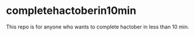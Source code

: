 # completehactoberin10min

This repo is for anyone who wants to complete hactober in less than 10 min.
